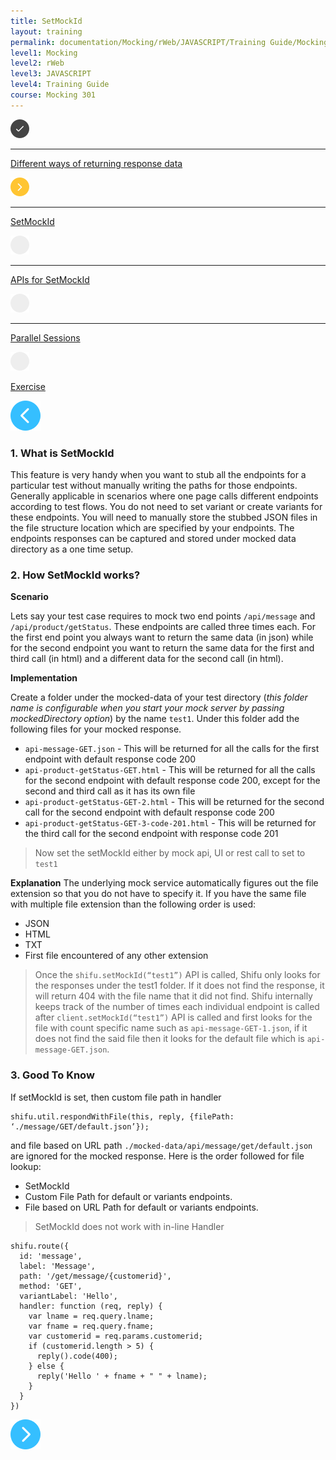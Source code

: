 ```yaml
---
title: SetMockId
layout: training
permalink: documentation/Mocking/rWeb/JAVASCRIPT/Training Guide/Mocking 301/SetMockId
level1: Mocking
level2: rWeb
level3: JAVASCRIPT
level4: Training Guide
course: Mocking 301
---
```

<div class="sidebar">
<div class="training-doc-link">
<div class ="training-doc-link-left">
<img class="training-doc-link-left__img" src="/images/training/checked.png" srcset="/images/training/checked%402x.png 2x, /images/training/checked%403x.png 3x" /><hr class="training-doc-link-left__hr training-doc-link-left__hr-completed" /></div>
<p class="training-doc-link__text">
<a class="training-doc-link__text-completed" href="./Different ways of returning response data">Different ways of returning response data</a></p>
</div>
<div class="training-doc-link">
<div class ="training-doc-link-left">
<img class="training-doc-link-left__img" src="/images/training/actived.png" srcset="/images/training/actived%402x.png 2x, /images/training/actived%403x.png 3x" /><hr class="training-doc-link-left__hr training-doc-link-left__hr-pending" /></div>
<p class="training-doc-link__text">
<a class="training-doc-link__text-current" href="./SetMockId">SetMockId</a></p>
</div>
<div class="training-doc-link">
<div class ="training-doc-link-left">
<img class="training-doc-link-left__img" src="/images/training/unread.png" srcset="/images/training/unread%402x.png 2x, /images/training/unread%403x.png 3x" /><hr class="training-doc-link-left__hr training-doc-link-left__hr-pending" /></div>
<p class="training-doc-link__text">
<a class="training-doc-link__text-pending" href="./APIs for SetMockId">APIs for SetMockId</a></p>
</div>
<div class="training-doc-link">
<div class ="training-doc-link-left">
<img class="training-doc-link-left__img" src="/images/training/unread.png" srcset="/images/training/unread%402x.png 2x, /images/training/unread%403x.png 3x" /><hr class="training-doc-link-left__hr training-doc-link-left__hr-pending" /></div>
<p class="training-doc-link__text">
<a class="training-doc-link__text-pending" href="./Parallel Sessions">Parallel Sessions</a></p>
</div>
<div class="training-doc-link">
<div class ="training-doc-link-left">
<img class="training-doc-link-left__img" src="/images/training/unread.png" srcset="/images/training/unread%402x.png 2x, /images/training/unread%403x.png 3x" /></div>
<p class="training-doc-link__text">
<a class="training-doc-link__text-pending" href="./Exercise">Exercise</a></p>
</div>
</div>
<div class="training-doc-nav-btn">
<a href="./Different ways of returning response data"><img src="/images/training/btn-left.png" srcset="/images/training/btn-left%402x.png 2x, /images/training/btn-left%403x.png 3x" /></a>
</div>
<div class="training-content markdown">
<h3>1. What is SetMockId</h3>
<p>This feature is very handy when you want to stub all the endpoints for a particular test without manually writing the paths for those endpoints. Generally applicable in scenarios where one page calls different endpoints according to test flows. You do not need to set variant or create variants for these endpoints. You will need to manually store the stubbed JSON files in the file structure location which are specified by your endpoints. The endpoints responses can be captured and stored under mocked data directory as a one time setup.</p>
<h3>2. How SetMockId works?</h3>
<p><strong>Scenario</strong></p>
<p>Lets say your test case requires to mock two end points <code>/api/message</code> and <code>/api/product/getStatus</code>. These endpoints are called three times each. For the first end point you always want to return the same data (in json) while for the second endpoint you want to return the same data for the first and third call (in html) and a different data for the second call (in html).</p>
<p><strong>Implementation</strong></p>
<p>Create a folder under the mocked-data of your test directory (<em>this folder name is configurable when you start your mock server by passing mockedDirectory option</em>) by the name <code>test1</code>. Under this folder add the following files for your mocked response.</p>
<ul>
<li><code>api-message-GET.json</code> - This will be returned for all the calls for the first endpoint with default response code 200</li>
<li><code>api-product-getStatus-GET.html</code> - This will be returned for all the calls for the second endpoint with default response code 200, except for the second and third call as it has its own file</li>
<li><code>api-product-getStatus-GET-2.html</code> - This will be returned for the second call for the second endpoint with default response code 200</li>
<li><code>api-product-getStatus-GET-3-code-201.html</code> - This will be returned for the third call for the second endpoint with response code 201</li>
</ul>
<blockquote>
<p>Now set the setMockId either by mock api, UI or rest call to set to <code>test1</code></p>
</blockquote>
<p><strong>Explanation</strong>
The underlying mock service automatically figures out the file extension so that you do not have to specify it. If you have the same file with multiple file extension than the following order is used:</p>
<ul>
<li>JSON</li>
<li>HTML</li>
<li>TXT</li>
<li>First file encountered of any other extension</li>
</ul>
<blockquote>
<p>Once the <code>shifu.setMockId(“test1”)</code> API is called, Shifu only looks for the responses under the test1 folder. If it does not find the response, it will return 404 with the file name that it did not find. Shifu internally keeps track of the number of times each individual endpoint is called after <code>client.setMockId(“test1”)</code> API is called and first looks for the file with count specific name such as <code>api-message-GET-1.json</code>, if it does not find the said file then it looks for the default file which is <code>api-message-GET.json</code>.</p>
</blockquote>
<h3>3. Good To Know</h3>
<p>If setMockId is set, then custom file path in handler</p>
<pre><code class="language-js">shifu.util.respondWithFile(this, reply, {filePath: ‘./message/GET/default.json’});
</code></pre>
<p>and file based on URL path <code>./mocked-data/api/message/get/default.json</code> are ignored for the mocked response. Here is the order followed for file lookup:</p>
<ul>
<li>SetMockId</li>
<li>Custom File Path for default or variants endpoints.</li>
<li>File based on URL Path for default or variants endpoints.</li>
</ul>
<blockquote>
<p>SetMockId does not work with in-line Handler</p>
</blockquote>
<pre><code class="language-js">shifu.route({
  id: 'message',
  label: 'Message',
  path: '/get/message/{customerid}',
  method: 'GET',
  variantLabel: 'Hello',
  handler: function (req, reply) {
    var lname = req.query.lname;
    var fname = req.query.fname;
    var customerid = req.params.customerid;
    if (customerid.length &gt; 5) {
      reply().code(400);
    } else {
      reply('Hello ' + fname + &quot; &quot; + lname);
    }
  }
})
</code></pre>
</div>
<div class="training-doc-nav-btn">
<a href="./APIs for SetMockId"><img src="/images/training/btn-right.png" srcset="/images/training/btn-right%402x.png 2x, /images/training/btn-right%403x.png 3x" /></a>
</div>
